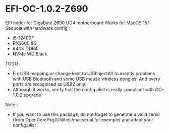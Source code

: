 # EFI-OC-1.0.2-Z690

EFI folder for GigaByte Z690 UD4 motherboard
Works for MacOS 15.1 Sequoia with hardware config :
- i5-12400F
- RX6600 8G
- 64Go DDR4
- NVMe WD Black

TODO : 
- Fix USB mapping or change kext to USBInjectAll (currently problems with USB Bluetooth and some USB mouse wireless dongles. And every ports are recognized as USB2 only)
- Although it works, verify that the config.plist is really compliant with OC-1.0.2 upgrade

Note : 
- If you want to use this package, do not forget to generate a valid serial (from OpenCorePkg/Utilities/macserial for exemple) and adapt your config.plist
